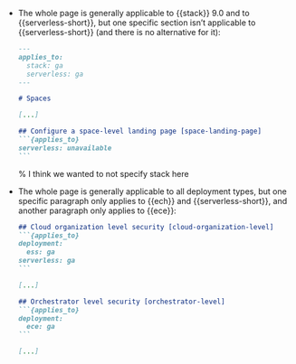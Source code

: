 * The whole page is generally applicable to {{stack}} 9.0 and to {{serverless-short}}, but one specific section isn’t applicable to {{serverless-short}} (and there is no alternative for it):

    ````md
    --- 
    applies_to:
      stack: ga
      serverless: ga
    ---

    # Spaces

    [...]

    ## Configure a space-level landing page [space-landing-page]
    ```{applies_to}
    serverless: unavailable
    ```
    ````
    % I think we wanted to not specify stack here

* The whole page is generally applicable to all deployment types, but one specific paragraph only applies to {{ech}} and {{serverless-short}}, and another paragraph only applies to {{ece}}:

  ````md
  ## Cloud organization level security [cloud-organization-level]
  ```{applies_to}
  deployment:
    ess: ga
  serverless: ga
  ```

  [...]

  ## Orchestrator level security [orchestrator-level]
  ```{applies_to}
  deployment:
    ece: ga
  ```

  [...]
  ````